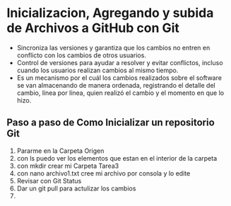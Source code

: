 # Inicializacion, Agregando y subida de Archivos a GitHub con Git

- Sincroniza las versiones y garantiza que los cambios no entren en conflicto con los cambios de otros usuarios.
- Control de versiones para ayudar a resolver y evitar conflictos, incluso cuando los usuarios realizan cambios al mismo tiempo.
- Es un mecanismo por el cuál los cambios realizados sobre el software se van almacenando de manera ordenada, registrando el detalle del cambio, línea por línea, quien realizó el cambio y el momento en que lo hizo.

## Paso a paso de Como Inicializar un repositorio Git

1. Pararme en la Carpeta Origen
2. con ls puedo ver los elementos que estan en el interior de la carpeta
3. con mkdir crear mi Carpeta Tarea3
4. con nano archivo1.txt cree mi archivo por consola y lo edite
2. Revisar con Git Status
3. Dar un git pull para actulizar los cambios
4. 